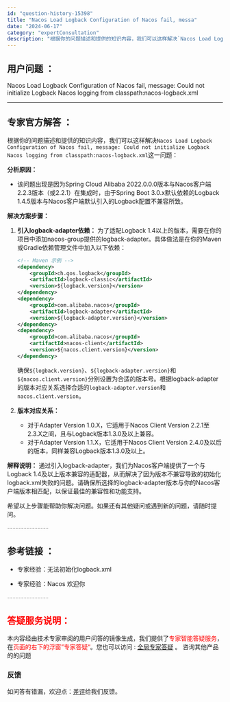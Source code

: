 ```yaml
---
id: "question-history-15398"
title: "Nacos Load Logback Configuration of Nacos fail, messa"
date: "2024-06-17"
category: "expertConsultation"
description: "根据你的问题描述和提供的知识内容，我们可以这样解决`Nacos Load Logback Configuration of Nacos fail, message: Could not initialize Logback Nacos logging from classpath:nacos-log"
---
```


## 用户问题 ： 
 Nacos Load Logback Configuration of Nacos fail, message: Could not initialize Logback Nacos logging from classpath:nacos-logback.xml  

---------------
## 专家官方解答 ：

根据你的问题描述和提供的知识内容，我们可以这样解决`Nacos Load Logback Configuration of Nacos fail, message: Could not initialize Logback Nacos logging from classpath:nacos-logback.xml`这一问题：

**分析原因：**
- 该问题出现是因为Spring Cloud Alibaba 2022.0.0.0版本与Nacos客户端2.2.3版本（或2.2.1）在集成时，由于Spring Boot 3.0.x默认依赖的Logback 1.4.5版本与Nacos客户端默认引入的Logback配置不兼容所致。

**解决方案步骤：**

1. **引入logback-adapter依赖：**
   为了适配Logback 1.4以上的版本，需要在你的项目中添加nacos-group提供的logback-adapter。具体做法是在你的Maven或Gradle依赖管理文件中加入以下依赖：

   ```xml
   <!-- Maven 示例 -->
   <dependency>
       <groupId>ch.qos.logback</groupId>
       <artifactId>logback-classic</artifactId>
       <version>${logback.version}</version>
   </dependency>
   <dependency>
       <groupId>com.alibaba.nacos</groupId>
       <artifactId>logback-adapter</artifactId>
       <version>${logback-adapter.version}</version>
   </dependency>
   <dependency>
       <groupId>com.alibaba.nacos</groupId>
       <artifactId>nacos-client</artifactId>
       <version>${nacos.client.version}</version>
   </dependency>
   ```
   确保`${logback.version}`、`${logback-adapter.version}`和`${nacos.client.version}`分别设置为合适的版本号。根据logback-adapter的版本对应关系选择合适的`logback-adapter.version`和`nacos.client.version`。

2. **版本对应关系：**
   - 对于Adapter Version 1.0.X，它适用于Nacos Client Version 2.2.1至2.3.X之间，且与Logback版本1.3.0及以上兼容。
   - 对于Adapter Version 1.1.X，它适用于Nacos Client Version 2.4.0及以后的版本，同样兼容Logback版本1.3.0及以上。

**解释说明：**
通过引入logback-adapter，我们为Nacos客户端提供了一个与Logback 1.4及以上版本兼容的适配器，从而解决了因为版本不兼容导致的初始化logback.xml失败的问题。请确保所选择的logback-adapter版本与你的Nacos客户端版本相匹配，以保证最佳的兼容性和功能支持。

希望以上步骤能帮助你解决问题。如果还有其他疑问或遇到新的问题，请随时提问。


<font color="#949494">---------------</font> 


## 参考链接 ：

* 专家经验：无法初始化logback.xml 
 
 * 专家经验：Nacos 欢迎你 


 <font color="#949494">---------------</font> 
 


## <font color="#FF0000">答疑服务说明：</font> 

本内容经由技术专家审阅的用户问答的镜像生成，我们提供了<font color="#FF0000">专家智能答疑服务</font>，在<font color="#FF0000">页面的右下的浮窗”专家答疑“</font>。您也可以访问 : [全局专家答疑](https://answer.opensource.alibaba.com/docs/intro) 。 咨询其他产品的的问题

### 反馈
如问答有错漏，欢迎点：[差评](https://ai.nacos.io/user/feedbackByEnhancerGradePOJOID?enhancerGradePOJOId=15475)给我们反馈。
